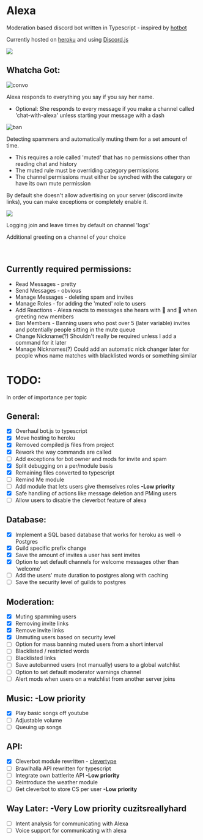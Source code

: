 # Alexa 

Moderation based discord bot written in Typescript - inspired by [hotbot](https://github.com/AberrantFox/hotbot)

Currently hosted on [heroku](https://www.heroku.com/) and using [Discord.js](https://github.com/discordjs/discord.js)

<img align="middle;" src="https://cdn.discordapp.com/avatars/372615866652557312/9a96e77dd6bfe50474c39e10e3548af3.png?size=256">

## Whatcha Got:
![convo](https://image.flaticon.com/icons/png/128/99/99678.png) 

Alexa responds to everything you say if you say her name.
- Optional: She responds to every message if you make a channel called 'chat-with-alexa' unless starting your message with a dash

![ban](https://cdn.discordapp.com/emojis/230072259933503488.png?v=1) 

Detecting spammers and automatically muting them for a set amount of time. 
* This requires a role called 'muted' that has no permissions other than reading chat and history
* The muted rule must be overriding category permissions
* The channel permissions must either be synched with the category or have its own mute permission

By default she doesn't allow advertising on your server (discord invite links), you can make exceptions or completely enable it.

<img src="https://cdn.discordapp.com/emojis/414332109407387649.png?v=1"></img>


Logging join and leave times by default on channel 'logs'

Additional greeting on a channel of your choice
<br/><br/><br/>


## Currently required permissions:
* Read Messages - pretty
* Send Messages - obvious
* Manage Messages - deleting spam and invites
* Manage Roles - for adding the 'muted' role to users
* Add Reactions - Alexa reacts to messages she hears with 👀 and 👋 when greeting new members
* Ban Members - Banning users who post over 5 (later variable) invites and potentially people sitting in the mute queue
* Change Nickname(?) Shouldn't really be required unless I add a command for it later
* Manage Nicknames(?) Could add an automatic nick changer later for people whos name matches with blacklisted words or something similar

# TODO:
In order of importance per topic

## General:
- [x] Overhaul bot.js to typescript
- [x] Move hosting to heroku
- [x] Removed compiled js files from project
- [x] Rework the way commands are called
- [ ] Add exceptions for bot owner and mods for invite and spam
- [x] Split debugging on a per/module basis
- [x] Remaining files converted to typescript
- [ ] Remind Me module
- [ ] Add module that lets users give themselves roles **-Low priority**
- [x] Safe handling of actions like message deletion and PMing users
- [ ] Allow users to disable the cleverbot feature of alexa

## Database:
- [x] Implement a SQL based database that works for heroku as well -> Postgres
- [x] Guild specific prefix change
- [x] Save the amount of invites a user has sent invites 
- [x] Option to set default channels for welcome messages other than 'welcome'
- [ ] Add the users' mute duration to postgres along with caching
- [ ] Save the security level of guilds to postgres

## Moderation:
- [x] Muting spamming users
- [x] Removing invite links
- [x] Remove invite links
- [x] Unmuting users based on security level
- [ ] Option for mass banning muted users from a short interval
- [ ] Blacklisted / restricted words
- [ ] Blacklisted links
- [ ] Save autobanned users (not manually) users to a global watchlist
- [ ] Option to set default moderator warnings channel
- [ ] Alert mods when users on a watchlist from another server joins

## Music: **-Low priority**
- [x] Play basic songs off youtube
- [ ] Adjustable volume
- [ ] Queuing up songs

## API: 
- [x] Cleverbot module rewritten - [clevertype](https://github.com/ilocereal/Clevertype) 
- [ ] Brawlhalla API rewritten for typescript
- [ ] Integrate own battlerite API **-Low priority**
- [ ] Reintroduce the weather module
- [ ] Get cleverbot to store CS per user **-Low priority**

## Way Later: **-Very Low priority** cuzitsreallyhard
- [ ] Intent analysis for communicating with Alexa
- [ ] Voice support for communicating with alexa 
